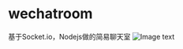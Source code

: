 # wechatroom
基于Socket.io，Nodejs做的简易聊天室
![Image text](https://github.com/mikey952708/wechatroom/edit/main/思维导图.png)
